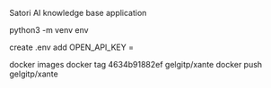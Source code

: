 Satori AI knowledge base application

python3 -m venv env

create .env
add OPEN_API_KEY = 

docker images
docker tag 4634b91882ef gelgitp/xante
docker push gelgitp/xante